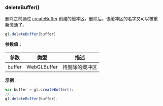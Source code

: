 ### deleteBuffer()

删除之前通过 [createBuffer](#createBuffer) 创建的缓冲区。删除后，该缓冲区的名字又可以被重新激活了。

```js
gl.deleteBuffer(buffer)
```

**参数值**：

|参数|类型|描述|
|-|-|-|
|buffer|WebGLBuffer|待删除的缓冲区|

**示例**：

```js
var buffer = gl.createBuffer();
// ...
gl.deleteBuffer(buffer);
```
